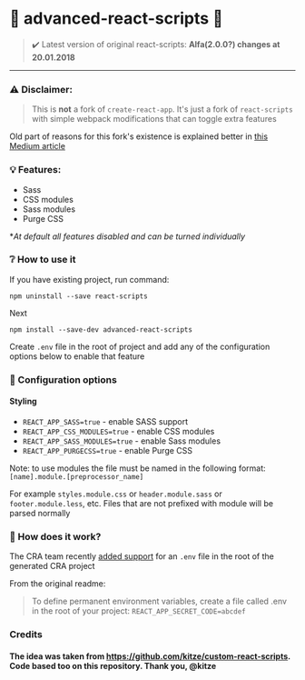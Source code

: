 # :strawberry: advanced-react-scripts :strawberry:

> :heavy_check_mark: Latest version of original react-scripts: **Alfa(2.0.0?) changes at 20.01.2018**

---

### ⚠️ Disclaimer:
> This is **not** a fork of ```create-react-app```. It's just a fork of ```react-scripts``` with simple webpack modifications that can toggle extra features

Old part of reasons for this fork's existence is explained better in [this Medium article](https://medium.com/@kitze/configure-create-react-app-without-ejecting-d8450e96196a)

### 💡 Features:
* Sass
* CSS modules
* Sass modules
* Purge CSS

**At default all features disabled and can be turned individually*

### ❔ How to use it

If you have existing project, run command:

```npm uninstall --save react-scripts```

Next

```npm install --save-dev advanced-react-scripts```

Create `.env` file in the root of project and add any of the configuration options below to enable that feature

### 📝 Configuration options

#### Styling

- ```REACT_APP_SASS=true``` - enable SASS support
- ```REACT_APP_CSS_MODULES=true``` - enable CSS modules
- ```REACT_APP_SASS_MODULES=true``` - enable Sass modules
- ```REACT_APP_PURGECSS=true``` - enable Purge CSS

Note: to use modules the file must be named in the following format: ```[name].module.[preprocessor_name]```

For example ```styles.module.css``` or ```header.module.sass``` or ```footer.module.less```, etc. Files that are not prefixed with module will be parsed normally

### :mag_right: How does it work?

The CRA team recently [added support](https://github.com/facebookincubator/create-react-app/blob/master/packages/react-scripts/template/README.md#adding-development-environment-variables-in-env) for an ```.env``` file in the root of the generated CRA project

From the original readme:
> To define permanent environment variables, create a file called .env in the root of your project:
> ```REACT_APP_SECRET_CODE=abcdef```

### Credits

#### The idea was taken from https://github.com/kitze/custom-react-scripts. Code based too on this repository. Thank you, @kitze